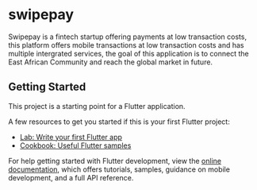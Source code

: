 # swipepay

Swipepay is a fintech startup offering payments at low transaction costs,
this platform offers mobile transactions at low transaction costs and has multiple intergrated 
services, the goal of this application is to connect the East African Community and reach the 
global market in future.

## Getting Started

This project is a starting point for a Flutter application.

A few resources to get you started if this is your first Flutter project:

- [Lab: Write your first Flutter app](https://docs.flutter.dev/get-started/codelab)
- [Cookbook: Useful Flutter samples](https://docs.flutter.dev/cookbook)

For help getting started with Flutter development, view the
[online documentation](https://docs.flutter.dev/), which offers tutorials,
samples, guidance on mobile development, and a full API reference.

